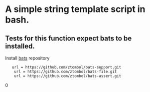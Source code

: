 # A simple string template script in bash.

## Tests for this function expect bats to be installed.

Install [bats](https://github.com/bats-core/bats-core) repository


       url = https://github.com/ztombol/bats-support.git
        url = https://github.com/ztombol/bats-file.git
        url = https://github.com/ztombol/bats-assert.git

0
